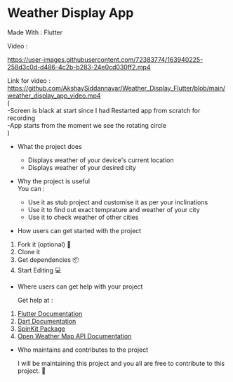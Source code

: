 # Weather Display App

Made With : Flutter

Video :




https://user-images.githubusercontent.com/72383774/163940225-258d3c0d-d486-4c2b-b283-24e0cd030ff2.mp4




Link for video : https://github.com/AkshaySiddannavar/Weather_Display_Flutter/blob/main/weather_display_app_video.mp4  
(  
-Screen is black at start since I had Restarted app from scratch for recording  
-App starts from the moment we see the rotating circle  
)
- What the project does  
  - Displays weather of your device's current location 
  - Displays weather of your desired city 

- Why the project is useful  
You can :
  - Use it as stub project and customise it as per your inclinations
  - Use it to find out exact temprature and weather of your city
  - Use it to check weather of other cities

- How users can get started with the project  
1. Fork it (optional) 🍴
2. Clone it 
3. Get dependencies 📦
4. Start Editing 💻

- Where users can get help with your project  

  Get help at :
1. [Flutter Documentation](https://docs.flutter.dev/)
2. [Dart Documentation](https://dart.dev/guides)
3. [SpinKit Package](https://pub.dev/packages/flutter_spinkit)
4. [Open Weather Map API Documentation](https://openweathermap.org/current)

- Who maintains and contributes to the project  
  
  I will be maintaining this project and you all are free to contribute to this project. 🤝
